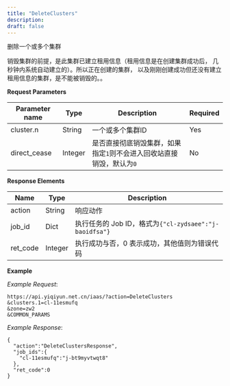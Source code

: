 ```yaml
---
title: "DeleteClusters"
description: 
draft: false
---
```




删除一个或多个集群

销毁集群的前提，是此集群已建立租用信息（租用信息是在创建集群成功后， 几秒钟内系统自动建立的）。所以正在创建的集群， 以及刚刚创建成功但还没有建立租用信息的集群，是不能被销毁的。。

**Request Parameters**

| Parameter name | Type | Description | Required |
| --- | --- | --- | --- |
| cluster.n | String | 一个或多个集群ID | Yes |
| direct_cease | Integer | 是否直接彻底销毁集群，如果指定`1`则不会进入回收站直接销毁，默认为`0` | No |

**Response Elements**

| Name | Type | Description |
| --- | --- | --- |
| action | String | 响应动作 |
| job_id | Dict | 执行任务的 Job ID，格式为`{"cl-zydsaee":"j-baoidfsa"}` |
| ret_code | Integer | 执行成功与否，0 表示成功，其他值则为错误代码 |

**Example**

_Example Request_:

```
https://api.yiqiyun.net.cn/iaas/?action=DeleteClusters
&clusters.1=cl-11esmufq
&zone=zw2
&COMMON_PARAMS
```

_Example Response_:

```
{
  "action":"DeleteClustersResponse",
  "job_ids":{
    "cl-11esmufq":"j-bt9myvtwqt8"
  },
  "ret_code":0
}
```


